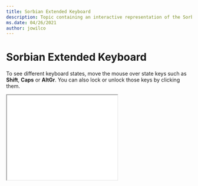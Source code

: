 ```yaml
--- 
title: Sorbian Extended Keyboard 
description: Topic containing an interactive representation of the Sorbian Extended Keyboard 
ms.date: 04/26/2021 
author: jowilco 
--- 
```

 
# Sorbian Extended Keyboard 
 
To see different keyboard states, move the mouse over state keys such as **Shift**, **Caps** or **AltGr**. You can also lock or unlock those keys by clicking them. 
 
<iframe src="kbdsorex.html" height="230"></iframe> 
